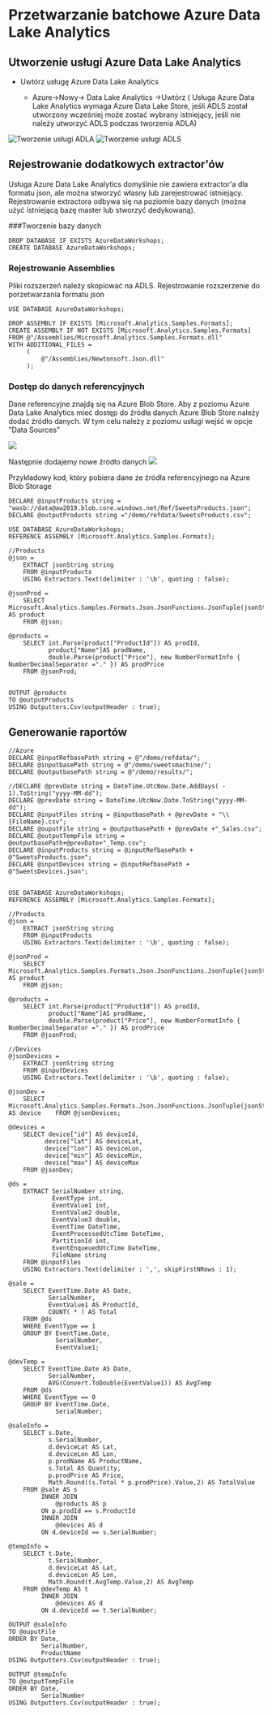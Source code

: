 # Przetwarzanie batchowe Azure Data Lake Analytics

## Utworzenie usługi Azure Data Lake Analytics

- Uwtórz usługę Azure Data Lake Analytics 

  - Azure->Nowy-> Data Lake Analytics ->Uwtórz ( Usługa Azure Data Lake Analytics wymaga Azure Data Lake Store, jeśli ADLS został utworzony wcześniej może zostać wybrany istniejący, jeśli nie należy utworzyć ADLS podczas tworzenia ADLA)


![Tworzenie usługi ADLA](../Imgs/CreateADLA.png)
![Tworzenie usługi ADLS](../Imgs/CreateADLS.png)

## Rejestrowanie dodatkowych extractor'ów

Usługa Azure Data Lake Analytics domyślnie nie zawiera extractor'a dla formatu json, ale można stworzyć własny lub zarejestrować istniejący. Rejestrowanie extractora odbywa się na poziomie bazy danych (można użyć istniejącą bazę master lub stworzyć dedykowaną).

###Tworzenie bazy danych

```mssql
DROP DATABASE IF EXISTS AzureDataWorkshops;
CREATE DATABASE AzureDataWorkshops;
```
### Rejestrowanie Assemblies 
Pliki rozszerzeń należy skopiować na ADLS.
Rejestrowanie rozszerzenie do porzetwarzania formatu json
```mssql
USE DATABASE AzureDataWorkshops;

DROP ASSEMBLY IF EXISTS [Microsoft.Analytics.Samples.Formats];
CREATE ASSEMBLY IF NOT EXISTS [Microsoft.Analytics.Samples.Formats]
FROM @"/Assemblies/Microsoft.Analytics.Samples.Formats.dll"
WITH ADDITIONAL_FILES = 
     (
         @"/Assemblies/Newtonsoft.Json.dll"
     );
```

### Dostęp do danych referencyjnych

Dane referencyjne znajdą się na Azure Blob Store. Aby z poziomu Azure Data Lake Analytics mieć dostęp do źródła danych Azure Blob Store należy dodać źródło danych. W tym celu należy z poziomu usługi wejść w opcje "Data Sources"

![](../Imgs/ADLADataSource.png)

 Następnie dodajemy nowe źródło danych
 ![](../Imgs/ADLADataSourceAddDS.png)

 Przykładowy kod, który pobiera dane ze źródła referencyjnego na Azure Blob Storage

```mssql
DECLARE @inputProducts string = "wasb://data@aw2019.blob.core.windows.net/Ref/SweetsProducts.json";
DECLARE @outputProducts string ="/demo/refdata/SweetsProducts.csv";

USE DATABASE AzureDataWorkshops;
REFERENCE ASSEMBLY [Microsoft.Analytics.Samples.Formats];

//Products
@json =
    EXTRACT jsonString string
    FROM @inputProducts
    USING Extractors.Text(delimiter : '\b', quoting : false);

@jsonProd =
    SELECT Microsoft.Analytics.Samples.Formats.Json.JsonFunctions.JsonTuple(jsonString) AS product
    FROM @json;

@products =
    SELECT int.Parse(product["ProductId"]) AS prodId,
           product["Name"]AS prodName,
           double.Parse(product["Price"], new NumberFormatInfo { NumberDecimalSeparator ="." }) AS prodPrice
    FROM @jsonProd;
	

OUTPUT @products
TO @outputProducts
USING Outputters.Csv(outputHeader : true);
```



## Generowanie raportów 

```mssql
//Azure
DECLARE @inputRefbasePath string = @"/demo/refdata/";
DECLARE @inputbasePath string = @"/demo/sweetsmachine/";
DECLARE @outputbasePath string = @"/demo/results/";

//DECLARE @prevDate string = DateTime.UtcNow.Date.AddDays( - 1).ToString("yyyy-MM-dd");
DECLARE @prevDate string = DateTime.UtcNow.Date.ToString("yyyy-MM-dd");
DECLARE @inputFiles string = @inputbasePath + @prevDate + "\\{FileName}.csv";
DECLARE @ouputFile string = @outputbasePath + @prevDate +"_Sales.csv";
DECLARE @outputTempFile string = @outputbasePath+@prevDate+"_Temp.csv";
DECLARE @inputProducts string = @inputRefbasePath + @"SweetsProducts.json";
DECLARE @inputDevices string = @inputRefbasePath + @"SweetsDevices.json";


USE DATABASE AzureDataWorkshops;
REFERENCE ASSEMBLY [Microsoft.Analytics.Samples.Formats];

//Products
@json =
    EXTRACT jsonString string
    FROM @inputProducts
    USING Extractors.Text(delimiter : '\b', quoting : false);

@jsonProd =
    SELECT Microsoft.Analytics.Samples.Formats.Json.JsonFunctions.JsonTuple(jsonString) AS product
    FROM @json;

@products =
    SELECT int.Parse(product["ProductId"]) AS prodId,
           product["Name"]AS prodName,
           double.Parse(product["Price"], new NumberFormatInfo { NumberDecimalSeparator ="." }) AS prodPrice
    FROM @jsonProd;

//Devices
@jsonDevices =
    EXTRACT jsonString string
    FROM @inputDevices
    USING Extractors.Text(delimiter : '\b', quoting : false);

@jsonDev =
    SELECT Microsoft.Analytics.Samples.Formats.Json.JsonFunctions.JsonTuple(jsonString) AS device    FROM @jsonDevices;

@devices =
    SELECT device["id"] AS deviceId,
          device["lat"] AS deviceLat,
          device["lon"] AS deviceLon,
          device["min"] AS deviceMin,
          device["max"] AS deviceMax
    FROM @jsonDev;

@ds =
    EXTRACT SerialNumber string,
            EventType int,
            EventValue1 int,
            EventValue2 double,
            EventValue3 double,
            EventTime DateTime,
            EventProcessedUtcTime DateTime,
            PartitionId int,
            EventEnqueuedUtcTime DateTime,
            FileName string
    FROM @inputFiles
    USING Extractors.Text(delimiter : ',', skipFirstNRows : 1);

@sale =
    SELECT EventTime.Date AS Date,
           SerialNumber,
           EventValue1 AS ProductId,
           COUNT( * ) AS Total
    FROM @ds
    WHERE EventType == 1
    GROUP BY EventTime.Date,
             SerialNumber,
             EventValue1;

@devTemp =
    SELECT EventTime.Date AS Date,
           SerialNumber,
           AVG(Convert.ToDouble(EventValue1)) AS AvgTemp
    FROM @ds
    WHERE EventType == 0
    GROUP BY EventTime.Date,
             SerialNumber;

@saleInfo =
    SELECT s.Date,
           s.SerialNumber,
           d.deviceLat AS Lat,
           d.deviceLon AS Lon,
           p.prodName AS ProductName,
           s.Total AS Quantity,
           p.prodPrice AS Price,
           Math.Round((s.Total * p.prodPrice).Value,2) AS TotalValue
    FROM @sale AS s
         INNER JOIN
             @products AS p
         ON p.prodId == s.ProductId
         INNER JOIN
             @devices AS d
         ON d.deviceId == s.SerialNumber;

@tempInfo =
    SELECT t.Date,
           t.SerialNumber,
           d.deviceLat AS Lat,
           d.deviceLon AS Lon,
           Math.Round(t.AvgTemp.Value,2) AS AvgTemp
    FROM @devTemp AS t
         INNER JOIN
             @devices AS d
         ON d.deviceId == t.SerialNumber;

OUTPUT @saleInfo
TO @ouputFile
ORDER BY Date,
         SerialNumber,
         ProductName
USING Outputters.Csv(outputHeader : true);

OUTPUT @tempInfo
TO @outputTempFile
ORDER BY Date,
         SerialNumber
USING Outputters.Csv(outputHeader : true);
```

